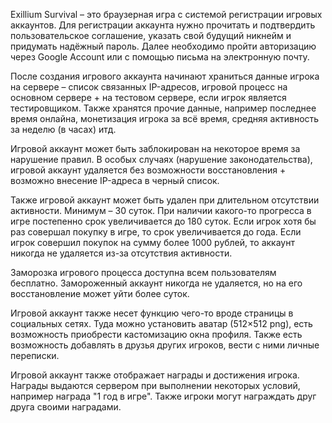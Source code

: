 Exillium Survival – это браузерная игра с системой регистрации игровых аккаунтов. Для регистрации аккаунта нужно прочитать и подтвердить пользовательское соглашение, указать свой будущий никнейм и придумать надёжный пароль. Далее необходимо пройти авторизацию через Google Account или с помощью письма на электронную почту. 

После создания игрового аккаунта начинают храниться данные игрока на сервере – список связанных IP-адресов, игровой процесс на основном сервере + на тестовом сервере, если игрок является тестировщиком. Также хранятся прочие данные, например последнее время онлайна, монетизация игрока за всё время, средняя активность за неделю (в часах) итд. 

Игровой аккаунт может быть заблокирован на некоторое время за нарушение правил. В особых случаях (нарушение законодательства), игровой аккаунт удаляется без возможности восстановления + возможно внесение IP-адреса в черный список. 

Также игровой аккаунт может быть удален при длительном отсутствии активности. Минимум – 30 суток. При наличии какого-то прогресса в игре постепенно срок увеличивается до 180 суток. Если игрок хотя бы раз совершал покупку в игре, то срок увеличивается до года. Если игрок совершил покупок на сумму более 1000 рублей, то аккаунт никогда не удаляется из-за отсутствия активности.

Заморозка игрового процесса доступна всем пользователям бесплатно. Замороженный аккаунт никогда не удаляется, но на его восстановление может уйти более суток. 

Игровой аккаунт также несет функцию чего-то вроде страницы в социальных сетях. Туда можно установить аватар (512×512 png), есть возможность приобрести кастомизацию окна профиля. Также есть возможность добавлять в друзья других игроков, вести с ними личные переписки. 

Игровой аккаунт также отображает награды и достижения игрока. Награды выдаются сервером при выполнении некоторых условий, например награда "1 год в игре". Также игроки могут награждать друг друга своими наградами. 